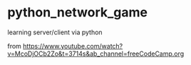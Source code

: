 # python_network_game
learning server/client via python

from https://www.youtube.com/watch?v=McoDjOCb2Zo&t=3714s&ab_channel=freeCodeCamp.org
